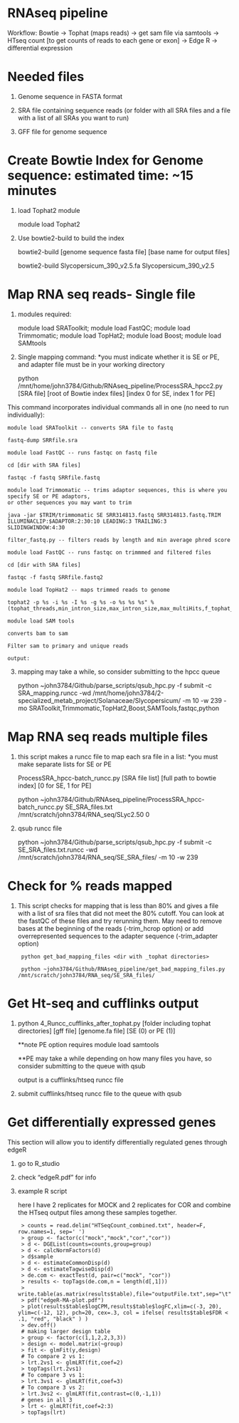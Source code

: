 # RNAseq pipeline

Workflow: Bowtie -> Tophat (maps reads) -> get sam file via samtools -> 
HTseq count [to get counts of reads to each gene or exon] -> Edge R -> differential expression  

# Needed files

1) Genome sequence in FASTA format

2) SRA file containing sequence reads (or folder with all SRA files and a file with a list of all SRAs you want to run)

3) GFF file for genome sequence

# Create Bowtie Index for Genome sequence: estimated time: ~15 minutes

1) load Tophat2 module

    module load Tophat2
    
2) Use bowtie2-build to build the index

    bowtie2-build [genome sequence fasta file] [base name for output files]
    
    bowtie2-build  Slycopersicum_390_v2.5.fa  Slycopersicum_390_v2.5
    
# Map RNA seq reads- Single file

1) modules required:

    module load SRAToolkit; module load FastQC; module load Trimmomatic; module load TopHat2; module load Boost; module load SAMtools
    
2) Single mapping command: *you must indicate whether it is SE or PE, and adapter file must be in your working directory

    python /mnt/home/john3784/Github/RNAseq_pipeline/ProcessSRA_hpcc2.py [SRA file] [root of Bowtie index files] [index 0 for SE, index 1 for PE]
    
 This command incorporates individual commands all in one (no need to run individually):
        
    module load SRAToolkit -- converts SRA file to fastq
    
    fastq-dump SRRfile.sra 
    
    module load FastQC -- runs fastqc on fastq file
    
    cd [dir with SRA files]
    
    fastqc -f fastq SRRfile.fastq 
    
    module load Trimmomatic -- trims adaptor sequences, this is where you specify SE or PE adaptors, 
    or other sequences you may want to trim
    
    java -jar $TRIM/trimmomatic SE SRR314813.fastq SRR314813.fastq.TRIM ILLUMINACLIP:$ADAPTOR:2:30:10 LEADING:3 TRAILING:3      SLIDINGWINDOW:4:30 
    
    filter_fastq.py -- filters reads by length and min average phred score
    
    module load FastQC -- runs fastqc on trimmmed and filtered files
    
    cd [dir with SRA files]
    
    fastqc -f fastq SRRfile.fastq2
    
    module load TopHat2 -- maps trimmed reads to genome
    
    tophat2 -p %s -i %s -I %s -g %s -o %s %s %s" %(tophat_threads,min_intron_size,max_intron_size,max_multiHits,f_tophat_file,genome,filtered_file)
    
    module load SAM tools
    
    converts bam to sam
    
    Filter sam to primary and unique reads
    
    output:
    
3) mapping may take a while, so consider submitting to the hpcc queue

    python ~john3784/Github/parse_scripts/qsub_hpc.py -f submit -c SRA_mapping.runcc -wd /mnt/home/john3784/2-specialized_metab_project/Solanaceae/Slycopersicum/ -m 10 -w 239 -mo SRAToolkit,Trimmomatic,TopHat2,Boost,SAMTools,fastqc,python

# Map RNA seq reads multiple files

1) this script makes a runcc file to map each sra file in a list: *you must make separate lists for SE or PE 

    ProcessSRA_hpcc-batch_runcc.py [SRA file list] [full path to bowtie index] [0 for SE, 1 for PE]

    python ~john3784/Github/RNAseq_pipeline/ProcessSRA_hpcc-batch_runcc.py SE_SRA_files.txt /mnt/scratch/john3784/RNA_seq/SLyc2.50 0
    
2) qsub runcc file

    python ~john3784/Github/parse_scripts/qsub_hpc.py -f submit -c SE_SRA_files.txt.runcc -wd /mnt/scratch/john3784/RNA_seq/SE_SRA_files/ -m 10 -w 239
    
# Check for % reads mapped

1) This script checks for mapping that is less than 80% and gives a file with a list of sra files that did not meet the 80% cutoff. You can look at the fastQC of these files and try rerunning them. May need to remove bases at the beginning of the reads (-trim_hcrop <number of bases to remove> option) or add overrepresented sequences to the adapter sequence (-trim_adapter <file with adapters and over-represented sequences> option)

        python get_bad_mapping_files <dir with _tophat directories>
        
        python ~john3784/Github/RNAseq_pipeline/get_bad_mapping_files.py /mnt/scratch/john3784/RNA_seq/SE_SRA_files/
  

# Get Ht-seq and cufflinks output

1) python 4_Runcc_cufflinks_after_tophat.py [folder including tophat directories] [gff file] [genome.fa file] [SE (0) or PE (1)]
   
   **note PE option requires module load samtools
   
   **PE may take a while depending on how many files you have, so consider submitting to the queue with qsub
   
   output is a cufflinks/htseq runcc file
   
2) submit cufflinks/htseq runcc file to the queue with qsub

# Get differentially expressed genes

This section will allow you to identify differentially regulated genes through edgeR

1. go to R_studio

2. check “edgeR.pdf” for info

3. example R script


   here I have 2 replicates for MOCK and 2 replicates for COR and combine the HTseq output files among these samples together.
   
        > counts = read.delim("HTSeqCount_combined.txt", header=F, row.names=1, sep=' ')
        > group <- factor(c("mock","mock","cor","cor"))
        > d <- DGEList(counts=counts,group=group)
        > d <- calcNormFactors(d)
        > d$sample
        > d <- estimateCommonDisp(d)
        > d <- estimateTagwiseDisp(d)
        > de.com <- exactTest(d, pair=c("mock", "cor"))
        > results <- topTags(de.com,n = length(d[,1]))
        > write.table(as.matrix(results$table),file="outputFile.txt",sep="\t")
        > pdf("edgeR-MA-plot.pdf")
        > plot(results$table$logCPM,results$table$logFC,xlim=c(-3, 20), ylim=c(-12, 12), pch=20, cex=.3, col = ifelse( results$table$FDR < .1, "red", "black" ) )
        > dev.off()
        # making larger design table
        > group <- factor(c(1,1,2,2,3,3))
        > design <- model.matrix(~group)
        > fit <- glmFit(y,design)
        # To compare 2 vs 1:
        > lrt.2vs1 <- glmLRT(fit,coef=2)
        > topTags(lrt.2vs1)
        # To compare 3 vs 1:
        > lrt.3vs1 <- glmLRT(fit,coef=3)
        # To compare 3 vs 2:
        > lrt.3vs2 <- glmLRT(fit,contrast=c(0,-1,1))
        # genes in all 3
        > lrt <- glmLRT(fit,coef=2:3)
        > topTags(lrt)


   
